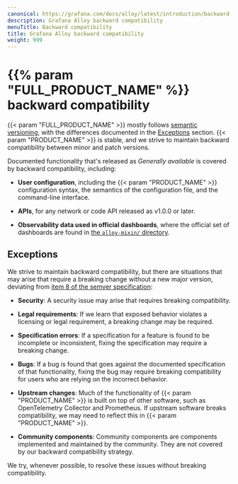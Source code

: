 ```yaml
---
canonical: https://grafana.com/docs/alloy/latest/introduction/backward-compatibility/
description: Grafana Alloy backward compatibility
menuTitle: Backward compatibility
title: Grafana Alloy backward compatibility
weight: 999
---
```


# {{% param "FULL_PRODUCT_NAME" %}} backward compatibility

{{< param "FULL_PRODUCT_NAME" >}} mostly follows [semantic versioning][], with the differences documented in the [Exceptions](#exceptions) section.
{{< param "PRODUCT_NAME" >}} is stable, and we strive to maintain backward compatibility between minor and patch versions.

Documented functionality that's released as _Generally available_ is covered by backward compatibility, including:

* **User configuration**, including the {{< param "PRODUCT_NAME" >}} configuration syntax, the semantics of the configuration file, and the command-line interface.

* **APIs**, for any network or code API released as v1.0.0 or later.

* **Observability data used in official dashboards**, where the official set of dashboards are found in [the `alloy-mixin/` directory][alloy-mixin].

## Exceptions

We strive to maintain backward compatibility, but there are situations that may arise that require a breaking change without a new major version, deviating from [item 8 of the semver specification]:

* **Security**: A security issue may arise that requires breaking compatibility.

* **Legal requirements**: If we learn that exposed behavior violates a licensing or legal requirement, a breaking change may be required.

* **Specification errors**: If a specification for a feature is found to be incomplete or inconsistent, fixing the specification may require a breaking change.

* **Bugs**: If a bug is found that goes against the documented specification of that functionality, fixing the bug may require breaking compatibility for users who are relying on the incorrect behavior.

* **Upstream changes**: Much of the functionality of {{< param "PRODUCT_NAME" >}} is built on top of other software, such as OpenTelemetry Collector and Prometheus. If upstream software breaks compatibility, we may need to reflect this in {{< param "PRODUCT_NAME" >}}.

* **Community components**: Community components are components implemented and maintained by the community. They are not covered by our backward compatibility strategy.

We try, whenever possible, to resolve these issues without breaking compatibility.

[semantic versioning]: https://semver.org/
[item 8 of the semver specification]: https://semver.org/spec/v2.0.0.html#spec-item-8
[alloy-mixin]: https://github.com/grafana/alloy/tree/main/operations/alloy-mixin
